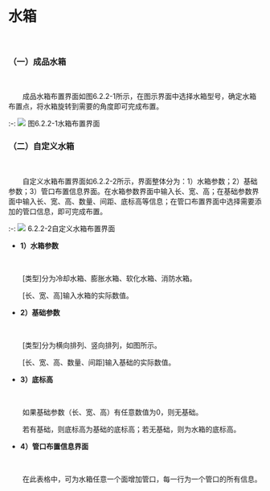#  水箱
<br/>

### （一）成品水箱
<br/>

&emsp;&emsp;成品水箱布置界面如图6.2.2\-1所示，在图示界面中选择水箱型号，确定水箱布置点，将水箱旋转到需要的角度即可完成布置。
<br/>

:-: ![](images/268.png)
图6.2.2\-1水箱布置界面
<br/>

### （二）自定义水箱
<br/>

&emsp;&emsp;自定义水箱布置界面如6.2.2-2所示，界面整体分为：1）水箱参数；2）基础参数；3）管口布置信息界面。在水箱参数界面中输入长、宽、高；在基础参数界面中输入长、宽、高、数量、间距、底标高等信息；在管口布置界面中选择需要添加的管口信息，即可完成布置。
<br/>

:-: ![](images/269.png)
6.2.2-2自定义水箱布置界面
<br/>

* **1）水箱参数**
<br/>

&emsp;&emsp;\[类型\]分为冷却水箱、膨胀水箱、软化水箱、消防水箱。

&emsp;&emsp;[长、宽、高\]输入水箱的实际数值。
<br/>

* **2）基础参数**
<br/>

&emsp;&emsp;\[类型\]分为横向排列、竖向排列，如图所示。

&emsp;&emsp;\[长、宽、高、数量、间距\]输入基础的实际数值。
<br/>

*  **3）底标高**
<br/>

&emsp;&emsp;如果基础参数（长、宽、高）有任意数值为0，则无基础。

&emsp;&emsp;若有基础，则底标高为基础的底标高；若无基础，则为水箱的底标高。
* **4）管口布置信息界面**
<br/>

&emsp;&emsp;在此表格中，可为水箱任意一个面增加管口，每一行为一个管口的所有信息。

